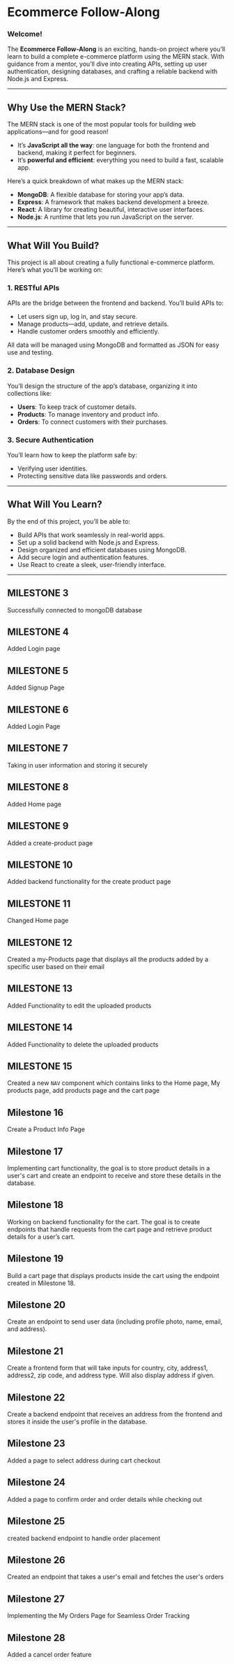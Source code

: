 

# **Ecommerce Follow-Along**

### **Welcome!**

The **Ecommerce Follow-Along** is an exciting, hands-on project where you’ll learn to build a complete e-commerce platform using the MERN stack. With guidance from a mentor, you’ll dive into creating APIs, setting up user authentication, designing databases, and crafting a reliable backend with Node.js and Express.

---

## **Why Use the MERN Stack?**

The MERN stack is one of the most popular tools for building web applications—and for good reason!  
- It’s **JavaScript all the way**: one language for both the frontend and backend, making it perfect for beginners.  
- It’s **powerful and efficient**: everything you need to build a fast, scalable app.  

Here’s a quick breakdown of what makes up the MERN stack:  
- **MongoDB**: A flexible database for storing your app’s data.  
- **Express**: A framework that makes backend development a breeze.  
- **React**: A library for creating beautiful, interactive user interfaces.  
- **Node.js**: A runtime that lets you run JavaScript on the server.

---

## **What Will You Build?**

This project is all about creating a fully functional e-commerce platform. Here’s what you’ll be working on:

### **1. RESTful APIs**
APIs are the bridge between the frontend and backend. You’ll build APIs to:  
- Let users sign up, log in, and stay secure.  
- Manage products—add, update, and retrieve details.  
- Handle customer orders smoothly and efficiently.  

All data will be managed using MongoDB and formatted as JSON for easy use and testing.

### **2. Database Design**
You’ll design the structure of the app’s database, organizing it into collections like:  
- **Users**: To keep track of customer details.  
- **Products**: To manage inventory and product info.  
- **Orders**: To connect customers with their purchases.

### **3. Secure Authentication**
You’ll learn how to keep the platform safe by:  
- Verifying user identities.  
- Protecting sensitive data like passwords and orders.  

---

## **What Will You Learn?**

By the end of this project, you’ll be able to:  
- Build APIs that work seamlessly in real-world apps.  
- Set up a solid backend with Node.js and Express.  
- Design organized and efficient databases using MongoDB.  
- Add secure login and authentication features.  
- Use React to create a sleek, user-friendly interface.

---

## **MILESTONE 3**

Successfully connected to mongoDB database

## **MILESTONE 4**

Added Login page

## **MILESTONE 5**

Added Signup Page

## **MILESTONE 6**

Added Login Page

## **MILESTONE 7**

Taking in user information and storing it securely

## **MILESTONE 8**

Added Home page

## **MILESTONE 9**

Added a create-product page

## **MILESTONE 10**

Added backend functionality for the create product page

## **MILESTONE 11**

Changed Home page

## **MILESTONE 12**

 Created a my-Products page that displays all the products added by a specific user based on their email

## **MILESTONE 13**

Added Functionality to edit the uploaded products

## **MILESTONE 14**

Added Functionality to delete the uploaded products

## **MILESTONE 15**

Created a new ```NAV``` component which contains links to the Home page, My products page, add products page and the cart page

## **Milestone 16**

Create a Product Info Page

## **Milestone 17**

Implementing cart functionality, the goal is to store product details in a user's cart and create an endpoint to receive and store these details in the database.

## **Milestone 18**

Working on backend functionality for the cart. The goal is to create endpoints that handle requests from the cart page and retrieve product details for a user’s cart.

## **Milestone 19**

Build a cart page that displays products inside the cart using the endpoint created in Milestone 18.

## **Milestone 20**

Create an endpoint to send user data (including profile photo, name, email, and address).

## **Milestone 21**

Create a frontend form that will take inputs for country, city, address1, address2, zip code, and address type.
Will also display address if given.

## **Milestone 22**

Create a backend endpoint that receives an address from the frontend and stores it inside the user's profile in the database.

## **Milestone 23**

Added a page to select address during cart checkout

## **Milestone 24**

Added a page to confirm order and order details while checking out

## **Milestone 25**

created backend endpoint to handle order placement

## **Milestone 26**

Created an endpoint that takes a user's email and fetches the user's orders

## **Milestone 27**

Implementing the My Orders Page for Seamless Order Tracking

## **Milestone 28**

Added a cancel order feature
